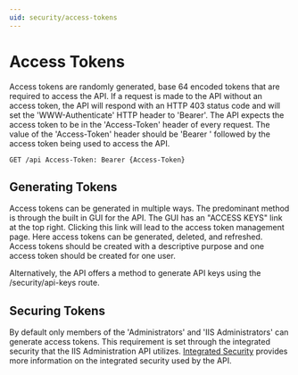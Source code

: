 ```yaml
---
uid: security/access-tokens
---
```


# Access Tokens

Access tokens are randomly generated, base 64 encoded tokens that are required to access the API. If a request is made to the API without an access token, the API will respond with an HTTP 403 status code and will set the 'WWW-Authenticate' HTTP header to 'Bearer'. The API expects the access token to be in the 'Access-Token' header of every request. The value of the 'Access-Token' header should be 'Bearer ' followed by the access token being used to access the API.

`
GET /api
Access-Token: Bearer {Access-Token}
`

## Generating Tokens

Access tokens can be generated in multiple ways. The predominant method is through the built in GUI for the API. The GUI has an "ACCESS KEYS" link at the top right. Clicking this link will lead to the access token management page. Here access tokens can be generated, deleted, and refreshed. Access tokens should be created with a descriptive purpose and one access token should be created for one user.

Alternatively, the API offers a method to generate API keys using the /security/api-keys route. 

## Securing Tokens

By default only members of the 'Administrators' and 'IIS Administrators' can generate access tokens. This requirement is set through the integrated security that the IIS Administration API utilizes. [Integrated Security](integrated/TOC.md) provides more information on the integrated security used by the API. 